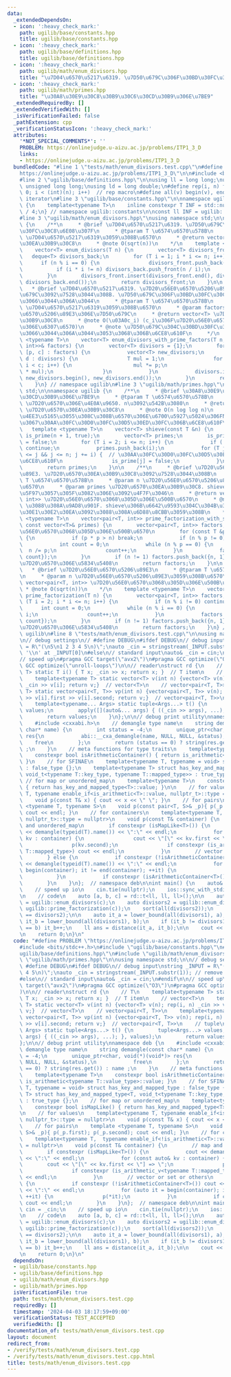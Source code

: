 ```yaml
---
data:
  _extendedDependsOn:
  - icon: ':heavy_check_mark:'
    path: ugilib/base/constants.hpp
    title: ugilib/base/constants.hpp
  - icon: ':heavy_check_mark:'
    path: ugilib/base/definitions.hpp
    title: ugilib/base/definitions.hpp
  - icon: ':heavy_check_mark:'
    path: ugilib/math/enum_divisors.hpp
    title: "\u7D04\u6570\u5217\u6319. \u7D50\u679C\u306F\u30BD\u30FC\u30C8\u6E08\u307F"
  - icon: ':heavy_check_mark:'
    path: ugilib/math/primes.hpp
    title: "\u30A8\u30E9\u30C8\u30B9\u30C6\u30CD\u30B9\u306E\u7BE9"
  _extendedRequiredBy: []
  _extendedVerifiedWith: []
  _isVerificationFailed: false
  _pathExtension: cpp
  _verificationStatusIcon: ':heavy_check_mark:'
  attributes:
    '*NOT_SPECIAL_COMMENTS*': ''
    PROBLEM: https://onlinejudge.u-aizu.ac.jp/problems/ITP1_3_D
    links:
    - https://onlinejudge.u-aizu.ac.jp/problems/ITP1_3_D
  bundledCode: "#line 1 \"tests/math/enum_divisors.test.cpp\"\n#define PROBLEM \"\
    https://onlinejudge.u-aizu.ac.jp/problems/ITP1_3_D\"\n\n#include <bits/stdc++.h>\n\
    #line 2 \"ugilib/base/definitions.hpp\"\n\nusing ll = long long;\nusing ull =\
    \ unsigned long long;\nusing ld = long double;\n#define rep(i, n) for(int i =\
    \ 0; i < (int)(n); i++)  // rep macro\n#define all(v) begin(v), end(v)  // all\
    \ iterator\n#line 3 \"ugilib/base/constants.hpp\"\n\nnamespace ugilib::constants\
    \ {\n    template<typename T>\n    inline constexpr T INF = std::numeric_limits<T>::max()\
    \ / 4;\n} // namespace ugilib::constants\n\nconst ll INF = ugilib::constants::INF<ll>;\n\
    #line 3 \"ugilib/math/enum_divisors.hpp\"\nusing namespace std;\n\nnamespace ugilib\
    \ {\n    /**\n     * @brief \u7D04\u6570\u5217\u6319. \u7D50\u679C\u306F\u30BD\
    \u30FC\u30C8\u6E08\u307F\n     * @tparam T \u6574\u6570\u578B\n     * @param n\
    \ \u7D04\u6570\u5217\u6319\u3059\u308B\u6570\n     * @return vector<T> \u7D04\u6570\
    \u30EA\u30B9\u30C8\n     * @note O(sqrt(n))\n    */\n    template <typename T>\n\
    \    vector<T> enum_divisors(T n) {\n        vector<T> divisors_front;\n     \
    \   deque<T> divisors_back;\n        for (T i = 1; i * i <= n; i++) {\n      \
    \      if (n % i == 0) {\n                divisors_front.push_back(i);\n     \
    \           if (i * i != n) divisors_back.push_front(n / i);\n            }\n\
    \        }\n        divisors_front.insert(divisors_front.end(), divisors_back.begin(),\
    \ divisors_back.end());\n        return divisors_front;\n    }\n\n    /**\n  \
    \   * @brief \u7D04\u6570\u5217\u6319. \u7D20\u56E0\u6570\u5206\u89E3\u306E\u7D50\
    \u679C\u3092\u7528\u3044\u308B. \u7D50\u679C\u306F\u30BD\u30FC\u30C8\u3055\u308C\
    \u3066\u3044\u306A\u3044\n     * @tparam T \u6574\u6570\u578B\n     * @param n\
    \ \u7D04\u6570\u5217\u6319\u3059\u308B\u6570\n     * @param factors \u7D20\u56E0\
    \u6570\u5206\u89E3\u306E\u7D50\u679C\n     * @return vector<T> \u7D04\u6570\u30EA\
    \u30B9\u30C8\n     * @note O(\u03A0c_i) (c_i\u306F\u7D20\u56E0\u6570\u5206\u89E3\
    \u306E\u6307\u6570)\n     * @note \u7D50\u679C\u304C\u30BD\u30FC\u30C8\u3055\u308C\
    \u3066\u3044\u306A\u3044\u3053\u3068\u306B\u6CE8\u610F\n     */\n    template\
    \ <typename T>\n    vector<T> enum_divisors_with_prime_factors(T n, const vector<pair<T,\
    \ int>>& factors) {\n        vector<T> divisors = {1};\n        for (const auto&\
    \ [p, c] : factors) {\n            vector<T> new_divisors;\n            for (T\
    \ d : divisors) {\n                T mul = 1;\n                for (int i = 0;\
    \ i < c; i++) {\n                    mul *= p;\n                    new_divisors.push_back(d\
    \ * mul);\n                }\n            }\n            divisors.insert(divisors.end(),\
    \ new_divisors.begin(), new_divisors.end());\n        }\n        return divisors;\n\
    \    }\n} // namespace ugilib\n#line 3 \"ugilib/math/primes.hpp\"\nusing namespace\
    \ std;\n\nnamespace ugilib {\n    /**\n     * @brief \u30A8\u30E9\u30C8\u30B9\u30C6\
    \u30CD\u30B9\u306E\u7BE9\n     * @tparam T \u6574\u6570\u578B\n     * @param n\
    \ \u7D20\u6570\u306E\u4E0A\u9650. n\u3092\u542B\u3080\n     * @return vector<T>\
    \ \u7D20\u6570\u30EA\u30B9\u30C8\n     * @note O(n log log n)\n     * @note j\u306B\
    \u4EE3\u5165\u3055\u308C\u308B\u6570\u306E\u6700\u5927\u5024\u306FN^2\u306A\u306E\
    \u3067\u30AA\u30FC\u30D0\u30FC\u30D5\u30ED\u30FC\u306B\u6CE8\u610F\n    */\n \
    \   template <typename T>\n    vector<T> shieve(const T &n) {\n        vector<bool>\
    \ is_prime(n + 1, true);\n        vector<T> primes;\n        is_prime[0] = is_prime[1]\
    \ = false;\n        for (T i = 2; i <= n; i++) {\n            if (!is_prime[i])\
    \ continue;\n            primes.push_back(i);\n            for (T j = i * i; 0\
    \ <= j && j <= n; j += i) {  // \u30AA\u30FC\u30D0\u30FC\u30D5\u30ED\u30FC\u306B\
    \u6CE8\u610F\n                is_prime[j] = false;\n            }\n        }\n\
    \        return primes;\n    }\n\n    /**\n     * @brief \u7D20\u56E0\u6570\u5206\
    \u89E3. \u7D20\u6570\u30EA\u30B9\u30C8\u3092\u7528\u3044\u308B\n     * @tparam\
    \ T \u6574\u6570\u578B\n     * @param n \u7D20\u56E0\u6570\u5206\u89E3\u3059\u308B\
    \u6570\n     * @param primes \u7D20\u6570\u30EA\u30B9\u30C8. shieve\u3067\u53D6\
    \u5F97\u3057\u305F\u3082\u306E\u3092\u4F7F\u3046\n     * @return vector<pair<T,\
    \ int>> \u7D20\u56E0\u6570\u3068\u305D\u306E\u500B\u6570\n     * @note O(sqrt(n))\
    \ \u3088\u308A\u9AD8\u901F. shieve\u306B\u6642\u9593\u304C\u304B\u304B\u308A\uFF0C\
    \u30E1\u30E2\u30EA\u3092\u3088\u308A\u6D88\u8CBB\u3059\u308B\n    */\n    template\
    \ <typename T>\n    vector<pair<T, int>> prime_factorization_with_shieve(T n,\
    \ const vector<T>& primes) {\n        vector<pair<T, int>> factors;  // \u7D20\
    \u56E0\u6570\u3068\u305D\u306E\u500B\u6570\n        for (const T &p : primes)\
    \ {\n            if (p * p > n) break;\n            if (n % p != 0) continue;\n\
    \            int count = 0;\n            while (n % p == 0) {\n              \
    \  n /= p;\n                count++;\n            }\n            factors.push_back({p,\
    \ count});\n        }\n        if (n != 1) factors.push_back({n, 1});  // n\u304C\
    \u7D20\u6570\u306E\u5834\u5408\n        return factors;\n    }\n\n    /**\n  \
    \   * @brief \u7D20\u56E0\u6570\u5206\u89E3\n     * @tparam T \u6574\u6570\u578B\
    \n     * @param n \u7D20\u56E0\u6570\u5206\u89E3\u3059\u308B\u6570\n     * @return\
    \ vector<pair<T, int>> \u7D20\u56E0\u6570\u3068\u305D\u306E\u500B\u6570\n    \
    \ * @note O(sqrt(n))\n    */\n    template <typename T>\n    vector<pair<T, int>>\
    \ prime_factorization(T n) {\n        vector<pair<T, int>> factors;\n        for\
    \ (T i = 2; i * i <= n; i++) {\n            if (n % i != 0) continue;\n      \
    \      int count = 0;\n            while (n % i == 0) {\n                n /=\
    \ i;\n                count++;\n            }\n            factors.push_back({i,\
    \ count});\n        }\n        if (n != 1) factors.push_back({n, 1});  // n\u304C\
    \u7D20\u6570\u306E\u5834\u5408\n        return factors;\n    }\n} // namespace\
    \ ugilib\n#line 8 \"tests/math/enum_divisors.test.cpp\"\n\nusing namespace std;\n\
    \n// debug settings\n// #define DEBUG\n#ifdef DEBUG\n// debug input\nstring _INPUT\
    \ = R\"(\n5\n1 2 3 4 5\n)\";\nauto _cin = stringstream(_INPUT.substr(1)); // remove\
    \ '\\n' at _INPUT[0]\n#else\n// standard input\nauto& _cin = cin;\n#endif\n\n\
    // speed up\n#pragma GCC target(\"avx2\")\n#pragma GCC optimize(\"O3\")\n#pragma\
    \ GCC optimize(\"unroll-loops\")\n\n// reader\nstruct rd {\n    // T\n    template<typename\
    \ T> static T i() { T x; _cin >> x; return x; }  // T item\n    // vector<T>\n\
    \    template<typename T> static vector<T> v(int n) {vector<T> v(n); rep(i, n)\
    \ _cin >> v[i]; return v;}  // vector<T>\n    // vector<pair<T, T>>\n    template<typename\
    \ T> static vector<pair<T, T>> vp(int n) {vector<pair<T, T>> v(n); rep(i, n) _cin\
    \ >> v[i].first >> v[i].second; return v;}  // vector<pair<T, T>>\n    // tuple\n\
    \    template<typename... Args> static tuple<Args...> t() {\n        tuple<Args...>\
    \ values;\n        apply([](auto&... args) { ((_cin >> args), ...); }, values);\n\
    \        return values;\n    }\n};\n\n// debug print utility\nnamespace deb {\n\
    \    #include <cxxabi.h>\n    // demangle type name\n    string demangle(const\
    \ char* name) {\n        int status = -4;\n        unique_ptr<char, void(*)(void*)>\
    \ res{\n            abi::__cxa_demangle(name, NULL, NULL, &status),\n        \
    \    free\n        };\n        return (status == 0) ? string(res.get()) : name\
    \ ;\n    }\n    // meta functions for type traits\n    template<typename T>\n\
    \    constexpr bool isArithmeticContainer() { return is_arithmetic<typename T::value_type>::value;\
    \ }\n    // for SFINAE\n    template<typename T, typename = void> struct has_key_and_mapped_type\
    \ : false_type {};\n    template<typename T> struct has_key_and_mapped_type<T,\
    \ void_t<typename T::key_type, typename T::mapped_type>> : true_type {};\n   \
    \ // for map or unordered_map\n    template<typename T>\n    constexpr bool isMapLike()\
    \ { return has_key_and_mapped_type<T>::value; }\n\n    // for values\n    template<typename\
    \ T, typename enable_if<is_arithmetic<T>::value, nullptr_t>::type = nullptr>\n\
    \    void p(const T& x) { cout << x << \" \"; }\n    // for pairs\n    template\
    \ <typename T, typename S>\n    void p(const pair<T, S>& _p){ p(_p.first); p(_p.second);\
    \ cout << endl; }\n    // for containers\n    template<typename T,  typename enable_if<!is_arithmetic<T>::value,\
    \ nullptr_t>::type = nullptr>\n    void p(const T& container) {\n        // map\
    \ and unordered_map\n        if constexpr (isMapLike<T>()) {\n            cout\
    \ << demangle(typeid(T).name()) << \":\" << endl;\n            for (const auto&\
    \ kv : container) {\n                cout << \"[\" << kv.first << \"] => \";\n\
    \                p(kv.second);\n                if constexpr (is_arithmetic_v<typename\
    \ T::mapped_type>) cout << endl;\n            }\n        // vector or set or others\n\
    \        } else {\n            if constexpr (!isArithmeticContainer<T>()) cout\
    \ << demangle(typeid(T).name()) << \":\" << endl;\n            for (auto it =\
    \ begin(container); it != end(container); ++it) {\n                p(*it);\n \
    \           }\n            if constexpr (isArithmeticContainer<T>()) cout << endl;\n\
    \        }\n    }\n};  // namespace deb\n\nint main() {\n    auto& cin = _cin;\n\
    \    // speed up io\n    cin.tie(nullptr);\n    ios::sync_with_stdio(false);\n\
    \n    // code\n    auto [a, b, c] = rd::t<ll, ll, ll>();\n\n    auto divisors1\
    \ = ugilib::enum_divisors(c);\n    auto divisors2 = ugilib::enum_divisors_with_prime_factors(c,\
    \ ugilib::prime_factorization(c));\n    sort(all(divisors2));\n    assert(divisors1\
    \ == divisors2);\n\n    auto it_a = lower_bound(all(divisors1), a);\n    auto\
    \ it_b = lower_bound(all(divisors1), b);\n    if (it_b != divisors1.end() && *it_b\
    \ == b) it_b++;\n    ll ans = distance(it_a, it_b);\n\n    cout << ans << endl;\n\
    \n    return 0;\n}\n"
  code: "#define PROBLEM \"https://onlinejudge.u-aizu.ac.jp/problems/ITP1_3_D\"\n\n\
    #include <bits/stdc++.h>\n#include \"ugilib/base/constants.hpp\"\n#include \"\
    ugilib/base/definitions.hpp\"\n#include \"ugilib/math/enum_divisors.hpp\"\n#include\
    \ \"ugilib/math/primes.hpp\"\n\nusing namespace std;\n\n// debug settings\n//\
    \ #define DEBUG\n#ifdef DEBUG\n// debug input\nstring _INPUT = R\"(\n5\n1 2 3\
    \ 4 5\n)\";\nauto _cin = stringstream(_INPUT.substr(1)); // remove '\\n' at _INPUT[0]\n\
    #else\n// standard input\nauto& _cin = cin;\n#endif\n\n// speed up\n#pragma GCC\
    \ target(\"avx2\")\n#pragma GCC optimize(\"O3\")\n#pragma GCC optimize(\"unroll-loops\"\
    )\n\n// reader\nstruct rd {\n    // T\n    template<typename T> static T i() {\
    \ T x; _cin >> x; return x; }  // T item\n    // vector<T>\n    template<typename\
    \ T> static vector<T> v(int n) {vector<T> v(n); rep(i, n) _cin >> v[i]; return\
    \ v;}  // vector<T>\n    // vector<pair<T, T>>\n    template<typename T> static\
    \ vector<pair<T, T>> vp(int n) {vector<pair<T, T>> v(n); rep(i, n) _cin >> v[i].first\
    \ >> v[i].second; return v;}  // vector<pair<T, T>>\n    // tuple\n    template<typename...\
    \ Args> static tuple<Args...> t() {\n        tuple<Args...> values;\n        apply([](auto&...\
    \ args) { ((_cin >> args), ...); }, values);\n        return values;\n    }\n\
    };\n\n// debug print utility\nnamespace deb {\n    #include <cxxabi.h>\n    //\
    \ demangle type name\n    string demangle(const char* name) {\n        int status\
    \ = -4;\n        unique_ptr<char, void(*)(void*)> res{\n            abi::__cxa_demangle(name,\
    \ NULL, NULL, &status),\n            free\n        };\n        return (status\
    \ == 0) ? string(res.get()) : name ;\n    }\n    // meta functions for type traits\n\
    \    template<typename T>\n    constexpr bool isArithmeticContainer() { return\
    \ is_arithmetic<typename T::value_type>::value; }\n    // for SFINAE\n    template<typename\
    \ T, typename = void> struct has_key_and_mapped_type : false_type {};\n    template<typename\
    \ T> struct has_key_and_mapped_type<T, void_t<typename T::key_type, typename T::mapped_type>>\
    \ : true_type {};\n    // for map or unordered_map\n    template<typename T>\n\
    \    constexpr bool isMapLike() { return has_key_and_mapped_type<T>::value; }\n\
    \n    // for values\n    template<typename T, typename enable_if<is_arithmetic<T>::value,\
    \ nullptr_t>::type = nullptr>\n    void p(const T& x) { cout << x << \" \"; }\n\
    \    // for pairs\n    template <typename T, typename S>\n    void p(const pair<T,\
    \ S>& _p){ p(_p.first); p(_p.second); cout << endl; }\n    // for containers\n\
    \    template<typename T,  typename enable_if<!is_arithmetic<T>::value, nullptr_t>::type\
    \ = nullptr>\n    void p(const T& container) {\n        // map and unordered_map\n\
    \        if constexpr (isMapLike<T>()) {\n            cout << demangle(typeid(T).name())\
    \ << \":\" << endl;\n            for (const auto& kv : container) {\n        \
    \        cout << \"[\" << kv.first << \"] => \";\n                p(kv.second);\n\
    \                if constexpr (is_arithmetic_v<typename T::mapped_type>) cout\
    \ << endl;\n            }\n        // vector or set or others\n        } else\
    \ {\n            if constexpr (!isArithmeticContainer<T>()) cout << demangle(typeid(T).name())\
    \ << \":\" << endl;\n            for (auto it = begin(container); it != end(container);\
    \ ++it) {\n                p(*it);\n            }\n            if constexpr (isArithmeticContainer<T>())\
    \ cout << endl;\n        }\n    }\n};  // namespace deb\n\nint main() {\n    auto&\
    \ cin = _cin;\n    // speed up io\n    cin.tie(nullptr);\n    ios::sync_with_stdio(false);\n\
    \n    // code\n    auto [a, b, c] = rd::t<ll, ll, ll>();\n\n    auto divisors1\
    \ = ugilib::enum_divisors(c);\n    auto divisors2 = ugilib::enum_divisors_with_prime_factors(c,\
    \ ugilib::prime_factorization(c));\n    sort(all(divisors2));\n    assert(divisors1\
    \ == divisors2);\n\n    auto it_a = lower_bound(all(divisors1), a);\n    auto\
    \ it_b = lower_bound(all(divisors1), b);\n    if (it_b != divisors1.end() && *it_b\
    \ == b) it_b++;\n    ll ans = distance(it_a, it_b);\n\n    cout << ans << endl;\n\
    \n    return 0;\n}\n"
  dependsOn:
  - ugilib/base/constants.hpp
  - ugilib/base/definitions.hpp
  - ugilib/math/enum_divisors.hpp
  - ugilib/math/primes.hpp
  isVerificationFile: true
  path: tests/math/enum_divisors.test.cpp
  requiredBy: []
  timestamp: '2024-04-03 18:17:59+09:00'
  verificationStatus: TEST_ACCEPTED
  verifiedWith: []
documentation_of: tests/math/enum_divisors.test.cpp
layout: document
redirect_from:
- /verify/tests/math/enum_divisors.test.cpp
- /verify/tests/math/enum_divisors.test.cpp.html
title: tests/math/enum_divisors.test.cpp
---
```

